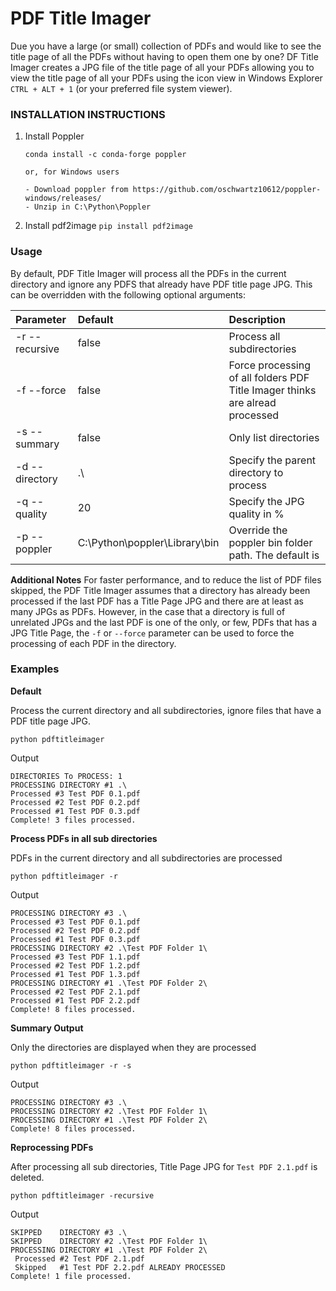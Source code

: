 # PDF Title Imager
  Due you have a large (or small) collection of PDFs and would like to see the title page of all the PDFs without having to open them one by one? DF Title Imager creates a JPG file of the title page of all your PDFs allowing you to view the title page of all your PDFs using the icon view in Windows Explorer `CTRL + ALT + 1`  (or your preferred file system viewer).     
  

### INSTALLATION INSTRUCTIONS
 1. Install Poppler 
    ```
    conda install -c conda-forge poppler
    
    or, for Windows users
    
    - Download poppler from https://github.com/oschwartz10612/poppler-windows/releases/
    - Unzip in C:\Python\Poppler
    
 2. Install pdf2image `pip install pdf2image`

### Usage
  By default, PDF Title Imager will process all the PDFs in the current directory and ignore any PDFS that already have PDF title page JPG. This can be overridden with the following optional arguments:
  
  | Parameter            | Default   |  Description |
  | :------------------- | :-------- | :----------- |
  | -r --recursive       | false     | Process all subdirectories |
  | -f --force           | false     | Force processing of all folders PDF Title Imager thinks are alread processed |
  | -s --summary         | false     | Only list directories |
  | -d --directory       | .\        | Specify the parent directory to process |
  | -q --quality         | 20        | Specify the JPG quality in % |
  | -p --poppler         | C:\\Python\\poppler\\Library\\bin | Override the poppler bin folder path. The default is |
  
  **Additional Notes**
  For faster performance, and to reduce the list of PDF files skipped, the  PDF Title Imager assumes that a directory has already been processed if the last PDF has a Title Page JPG and there are at least as many JPGs as PDFs. However, in the case that a directory is full of unrelated JPGs and the last PDF is one of the only, or few, PDFs that has a JPG Title Page, the `-f` or `--force` parameter can be used to force the processing of each PDF in the directory. 
  
 
 
  ### Examples
  
  **Default** 
 
  Process the current directory and all subdirectories, ignore files that have a PDF title page JPG.
  
  `python pdftitleimager`
  
  Output
  ```
  DIRECTORIES To PROCESS: 1
  PROCESSING DIRECTORY #1 .\
  Processed #3 Test PDF 0.1.pdf
  Processed #2 Test PDF 0.2.pdf
  Processed #1 Test PDF 0.3.pdf
  Complete! 3 files processed.
  ```
  
  
  **Process PDFs in all sub directories**
  
  PDFs in the current directory and all subdirectories are processed
  
  `python pdftitleimager -r`
  
  Output
  ```
  PROCESSING DIRECTORY #3 .\
  Processed #3 Test PDF 0.1.pdf
  Processed #2 Test PDF 0.2.pdf
  Processed #1 Test PDF 0.3.pdf
  PROCESSING DIRECTORY #2 .\Test PDF Folder 1\
  Processed #3 Test PDF 1.1.pdf
  Processed #2 Test PDF 1.2.pdf
  Processed #1 Test PDF 1.3.pdf
  PROCESSING DIRECTORY #1 .\Test PDF Folder 2\
  Processed #2 Test PDF 2.1.pdf
  Processed #1 Test PDF 2.2.pdf
  Complete! 8 files processed. 
  ```
  
  
  **Summary Output**
  
  Only the directories are displayed when they are processed
  
  `python pdftitleimager -r -s`
  
  Output
  ```
  PROCESSING DIRECTORY #3 .\
  PROCESSING DIRECTORY #2 .\Test PDF Folder 1\
  PROCESSING DIRECTORY #1 .\Test PDF Folder 2\
  Complete! 8 files processed.
  ```
  
  
  **Reprocessing PDFs** 
  
  After processing all sub directories, Title Page JPG for `Test PDF 2.1.pdf` is deleted.
  
  `python pdftitleimager -recursive`
  
  Output
  ```
  SKIPPED    DIRECTORY #3 .\
  SKIPPED    DIRECTORY #2 .\Test PDF Folder 1\
  PROCESSING DIRECTORY #1 .\Test PDF Folder 2\
   Processed #2 Test PDF 2.1.pdf
   Skipped   #1 Test PDF 2.2.pdf ALREADY PROCESSED
  Complete! 1 file processed.
  ```
